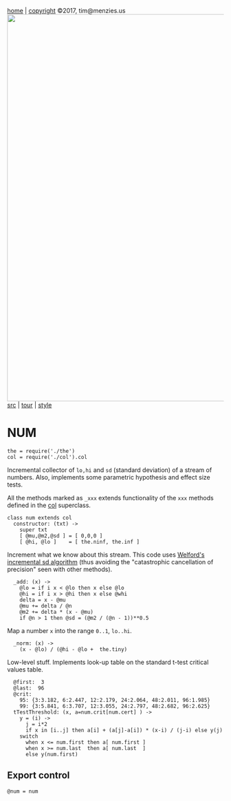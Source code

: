 [home](http://tiny.cc/koff) |
[copyright](https://github.com/koffee/script/blob/master/LICENSE.md) &copy;2017, tim&commat;menzies.us<br>
[<img width=900 src=https://raw.githubusercontent.com/koffee/script/master/img/head.jpg>](http://tiny.cc/koff)<br>
[src](https://github.com/koffee/script/tree/master/lib) |
[tour](https://github.com/koffee/script/blob/master/docs/TOUR.md) |
[style](https://github.com/koffee/script/blob/master/docs/STYLE.md) 

# NUM 

    the = require('./the')
    col = require('./col').col

Incremental collector of `lo,hi` and `sd` (standard deviation) of
a stream of numbers. Also, implements some parametric
hypothesis and effect size tests.

All the methods marked as `_xxx` extends functionality of the `xxx`
methods defined in the [col](col.coffee.md) superclass.

    class num extends col
      constructor: (txt) ->
        super txt
        [ @mu,@m2,@sd ] = [ 0,0,0 ]
        [ @hi, @lo ]    = [ the.ninf, the.inf ]

Increment what we know about this stream. This code uses [Welford's incremental sd
algorithm](https://en.wikipedia.org/wiki/Algorithms_for_calculating_variance#Online_algorithm)
(thus avoiding the "catastrophic cancellation of precision" seen
with other methods).

      _add: (x) ->
        @lo = if i x < @lo then x else @lo
        @hi = if i x > @hi then x else @whi
        delta = x - @mu
        @mu += delta / @n
        @m2 += delta * (x - @mu)
        if @n > 1 then @sd = (@m2 / (@n - 1))**0.5

Map a number `x` into the range `0..1`, `lo..hi`.

      _norm: (x) ->
        (x - @lo) / (@hi - @lo +  the.tiny)

Low-level stuff. Implements look-up table on the standard t-test
critical values table.

      @first:  3
      @last:  96
      @crit:
        95: {3:3.182, 6:2.447, 12:2.179, 24:2.064, 48:2.011, 96:1.985}
        99: {3:5.841, 6:3.707, 12:3.055, 24:2.797, 48:2.682, 96:2.625}
      tTestThreshold: (x, a=num.crit[num.cert] ) ->
        y = (i) ->
          j = i*2
          if x in [i..j] then a[i] + (a[j]-a[i]) * (x-i) / (j-i) else y(j)
        switch
          when x <= num.first then a[ num.first ]
          when x >= num.last  then a[ num.last  ]
          else y(num.first)

## Export control

    @num = num
